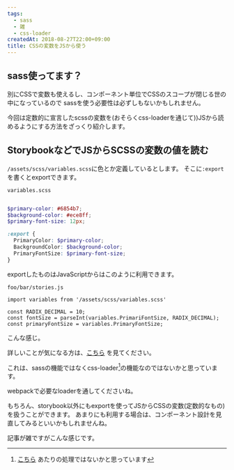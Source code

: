 ```yaml
---
tags: 
  - sass
  - 雑
  - css-loader
createdAt: 2018-08-27T22:00+09:00
title: CSSの変数をJSから使う
---
```


## sass使ってます？

別にCSSで変数も使えるし、コンポーネント単位でCSSのスコープが閉じる世の中になっているので
sassを使う必要性は必ずしもないかもしれません。

今回は定数的に宣言したscssの変数を(おそらくcss-loaderを通じて))JSから読めるようにする方法をざっくり紹介します。

## StorybookなどでJSからSCSSの変数の値を読む

`/assets/scss/variables.scss`に色とか定義しているとします。
そこに`:export`を書くとexportできます。

`variables.scss`
```variables.scss

$primary-color: #6854b7;
$background-color: #ece8ff;
$primary-font-size: 12px;

:export {
  PrimaryColor: $primary-color;
  BackgroundColor: $background-color;
  PrimaryFontSize: $primary-font-size;
}

```

exportしたものはJavaScriptからはこのように利用できます。

`foo/bar/stories.js`
```
import variables from '/assets/scss/variables.scss'

const RADIX_DECIMAL = 10;
const fontSize = parseInt(variables.PrimariFontSize, RADIX_DECIMAL);
const primaryFontSize = variables.PrimaryFontSize;

```

こんな感じ。

詳しいことが気になる方は、[こちら](https://github.com/css-modules/icss#export) を見てください。

これは、sassの機能ではなくcss-loader[^1]の機能なのではないかと思っています。
[^1]: [こちら](https://github.com/webpack-contrib/css-loader/blob/240db534fa5ee19cb5bde12570b0545af3082b5f/lib/processCss.js#L71) あたりの処理ではないかと思っています

webpackで必要なloaderを通してくださいね。


もちろん、storybook以外にもexportを使ってJSからCSSの変数(定数的なもの)を扱うことができます。
あまりにも利用する場合は、コンポーネント設計を見直してみるといいかもしれませんね。

記事が雑ですがこんな感じです。